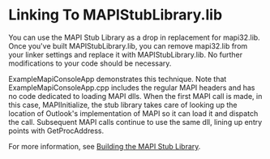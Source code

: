 # Linking To MAPIStubLibrary.lib

You can use the MAPI Stub Library as a drop in replacement for mapi32.lib. Once you've built MAPIStubLibrary.lib, you can remove mapi32.lib from your linker settings and replace it with MAPIStubLibrary.lib. No further modifications to your code should be necessary.

ExampleMapiConsoleApp demonstrates this technique. Note that ExampleMapiConsoleApp.cpp includes the regular MAPI headers and has no code dedicated to loading MAPI dlls. When the first MAPI call is made, in this case, MAPIInitialize, the stub library takes care of looking up the location of Outlook's implementation of MAPI so it can load it and dispatch the call. Subsequent MAPI calls continue to use the same dll, lining up entry points with GetProcAddress.

For more information, see [Building the MAPI Stub Library](Building.md).